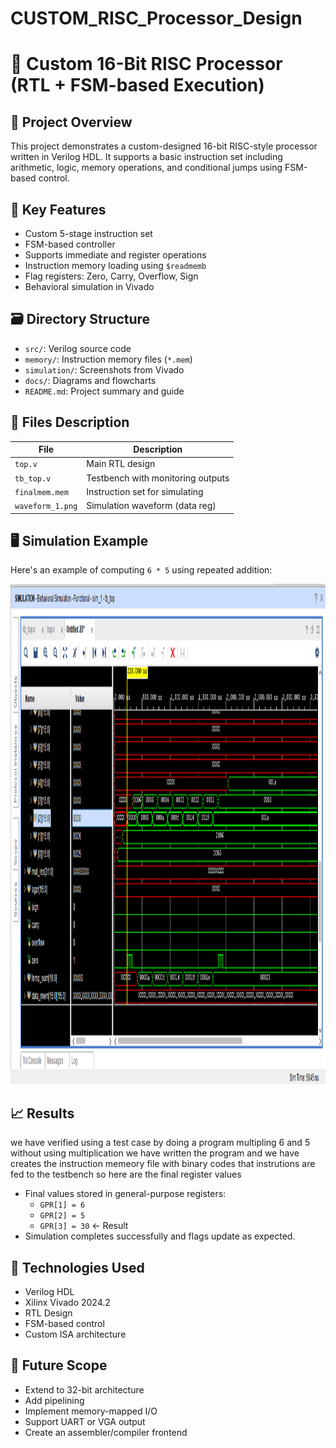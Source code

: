 # CUSTOM_RISC_Processor_Design
# 🔧 Custom 16-Bit RISC Processor (RTL + FSM-based Execution)

## 🚀 Project Overview
This project demonstrates a custom-designed 16-bit RISC-style processor written in Verilog HDL. It supports a basic instruction set including arithmetic, logic, memory operations, and conditional jumps using FSM-based control.

## 🧠 Key Features
- Custom 5-stage instruction set
- FSM-based controller
- Supports immediate and register operations
- Instruction memory loading using `$readmemb`
- Flag registers: Zero, Carry, Overflow, Sign
- Behavioral simulation in Vivado

## 🗃️ Directory Structure
- `src/`: Verilog source code
- `memory/`: Instruction memory files (`*.mem`)
- `simulation/`: Screenshots from Vivado
- `docs/`: Diagrams and flowcharts
- `README.md`: Project summary and guide

## 📂 Files Description
| File            | Description                          |
|-----------------|--------------------------------------|
| `top.v`         | Main RTL design                      |
| `tb_top.v`      | Testbench with monitoring outputs    |
| `finalmem.mem`  | Instruction set for simulating       |
| `waveform_1.png`| Simulation waveform (data reg)       |

## 🖥️ Simulation Example
Here's an example of computing `6 * 5` using repeated addition:

<img src="waveformout.png" width="1200" height="800">

## 📈 Results
we have verified using a test case by doing a program 
multipling 6 and 5 without using multiplication
we have written the program and we have creates the instruction memeory file with binary codes 
that instrutions are fed to the testbench 
so here are the final register values
- Final values stored in general-purpose registers:
  - `GPR[1] = 6`
  - `GPR[2] = 5`
  - `GPR[3] = 30` ← Result
- Simulation completes successfully and flags update as expected.

## 📌 Technologies Used
- Verilog HDL
- Xilinx Vivado 2024.2
- RTL Design
- FSM-based control
- Custom ISA architecture

## 🧠 Future Scope
- Extend to 32-bit architecture
- Add pipelining
- Implement memory-mapped I/O
- Support UART or VGA output
- Create an assembler/compiler frontend


















